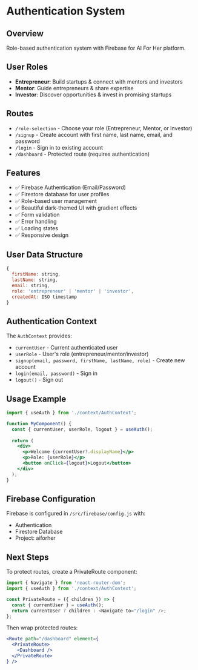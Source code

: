 # Authentication System

## Overview
Role-based authentication system with Firebase for AI For Her platform.

## User Roles
- **Entrepreneur**: Build startups & connect with mentors and investors
- **Mentor**: Guide entrepreneurs & share expertise
- **Investor**: Discover opportunities & invest in promising startups

## Routes
- `/role-selection` - Choose your role (Entrepreneur, Mentor, or Investor)
- `/signup` - Create account with first name, last name, email, and password
- `/login` - Sign in to existing account
- `/dashboard` - Protected route (requires authentication)

## Features
- ✅ Firebase Authentication (Email/Password)
- ✅ Firestore database for user profiles
- ✅ Role-based user management
- ✅ Beautiful dark-themed UI with gradient effects
- ✅ Form validation
- ✅ Error handling
- ✅ Loading states
- ✅ Responsive design

## User Data Structure
```javascript
{
  firstName: string,
  lastName: string,
  email: string,
  role: 'entrepreneur' | 'mentor' | 'investor',
  createdAt: ISO timestamp
}
```

## Authentication Context
The `AuthContext` provides:
- `currentUser` - Current authenticated user
- `userRole` - User's role (entrepreneur/mentor/investor)
- `signup(email, password, firstName, lastName, role)` - Create new account
- `login(email, password)` - Sign in
- `logout()` - Sign out

## Usage Example
```jsx
import { useAuth } from './context/AuthContext';

function MyComponent() {
  const { currentUser, userRole, logout } = useAuth();
  
  return (
    <div>
      <p>Welcome {currentUser?.displayName}</p>
      <p>Role: {userRole}</p>
      <button onClick={logout}>Logout</button>
    </div>
  );
}
```

## Firebase Configuration
Firebase is configured in `/src/firebase/config.js` with:
- Authentication
- Firestore Database
- Project: aiforher

## Next Steps
To protect routes, create a PrivateRoute component:
```jsx
import { Navigate } from 'react-router-dom';
import { useAuth } from './context/AuthContext';

const PrivateRoute = ({ children }) => {
  const { currentUser } = useAuth();
  return currentUser ? children : <Navigate to="/login" />;
};
```

Then wrap protected routes:
```jsx
<Route path="/dashboard" element={
  <PrivateRoute>
    <Dashboard />
  </PrivateRoute>
} />
```
